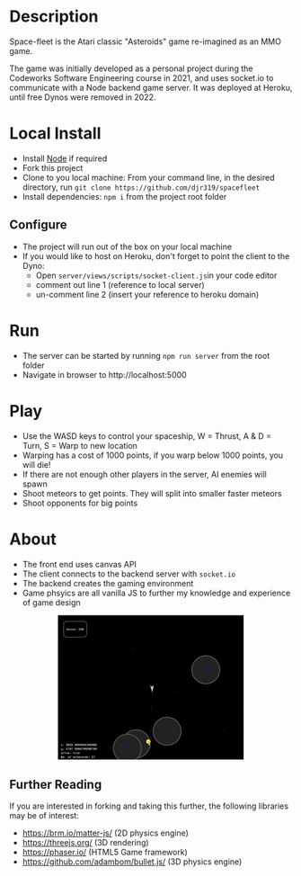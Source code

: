 # Description

Space-fleet is the Atari classic "Asteroids" game re-imagined as an MMO game.

The game was initially developed as a personal project during the Codeworks Software Engineering course in 2021, and uses socket.io to communicate with a Node backend game server. It was deployed at Heroku, until free Dynos were removed in 2022.

# Local Install
- Install [Node](https://nodejs.org/en/download/) if required
- Fork this project
- Clone to you local machine: From your command line, in the desired directory, run `git clone https://github.com/djr319/spacefleet`
- Install dependencies: `npm i` from the project root folder

## Configure
- The project will run out of the box on your local machine
- If you would like to host on Heroku, don't forget to point the client to the Dyno:
  - Open `server/views/scripts/socket-client.js`in your code editor
  - comment out line 1 (reference to local server)
  - un-comment line 2 (insert your reference to heroku domain)

# Run
- The server can be started by running `npm run server` from the root folder
- Navigate in browser to http://localhost:5000

# Play
- Use the WASD keys to control your spaceship, W = Thrust, A & D = Turn, S = Warp to new location
- Warping has a cost of 1000 points, if you warp below 1000 points, you will die!
- If there are not enough other players in the server, AI enemies will spawn
- Shoot meteors to get points. They will split into smaller faster meteors
- Shoot opponents for big points

# About

- The front end uses canvas API
- The client connects to the backend server with `socket.io`
- The backend creates the gaming environment
- Game phsyics are all vanilla JS to further my knowledge and experience of game design

<p align="center">
  <img src="./screenshots/screenshot.png" alt="Starfleet screenshot" />
</p>

## Further Reading

If you are interested in forking and taking this further, the following libraries may be of interest:

- https://brm.io/matter-js/ (2D physics engine)
- https://threejs.org/ (3D rendering)
- https://phaser.io/ (HTML5 Game framework)
- https://github.com/adambom/bullet.js/ (3D physics engine)

